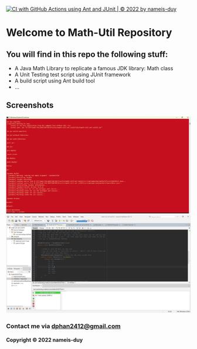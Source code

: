 [![CI with GitHub Actions using Ant and JUnit | © 2022 by nameis-duy](https://github.com/nameis-duy/math-util-ant-se1615/actions/workflows/ci-with-ant.yml/badge.svg)](https://github.com/nameis-duy/math-util-ant-se1615/actions/workflows/ci-with-ant.yml)

# Welcome to Math-Util Repository
## You will find in this repo the following stuff:
* A Java Math Library to replicate a famous JDK library: Math class
* A Unit Testing test script using JUnit framework
* A build script using Ant build tool
* ...


## Screenshots
![Build Progress](https://github.com/nameis-duy/math-util-ant-se1615/blob/main/screenshots/build-progress-with-ant.png)
![Source Code](https://github.com/nameis-duy/math-util-ant-se1615/blob/main/screenshots/source-code-with-junit.png)

### Contact me via dphan2412@gmail.com
#### Copyright &#169; 2022 nameis-duy